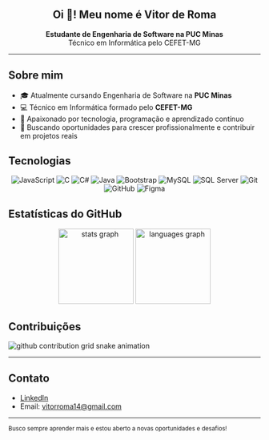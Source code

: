 <h2 align="center">Oi 👋! Meu nome é Vitor de Roma</h2>

<p align="center">
  <b>Estudante de Engenharia de Software na PUC Minas</b><br>
  Técnico em Informática pelo CEFET-MG
</p>

---

## Sobre mim

- 🎓 Atualmente cursando Engenharia de Software na <b>PUC Minas</b>
- 💻 Técnico em Informática formado pelo <b>CEFET-MG</b>
- 🚀 Apaixonado por tecnologia, programação e aprendizado contínuo
- 👀 Buscando oportunidades para crescer profissionalmente e contribuir em projetos reais


## Tecnologias

<div align="center">
  <img src="https://img.shields.io/badge/javascript-%23323330.svg?style=for-the-badge&logo=javascript&logoColor=%23F7DF1E" alt="JavaScript">
  <img src="https://img.shields.io/badge/c-%2300599C.svg?style=for-the-badge&logo=c&logoColor=white" alt="C">
  <img src="https://img.shields.io/badge/c%23-%23239120.svg?style=for-the-badge&logo=csharp&logoColor=white" alt="C#">
  <img src="https://img.shields.io/badge/java-%23ED8B00.svg?style=for-the-badge&logo=openjdk&logoColor=white" alt="Java">
  <img src="https://img.shields.io/badge/bootstrap-%238511FA.svg?style=for-the-badge&logo=bootstrap&logoColor=white" alt="Bootstrap">
  <img src="https://img.shields.io/badge/mysql-4479A1.svg?style=for-the-badge&logo=mysql&logoColor=white" alt="MySQL">
  <img src="https://img.shields.io/badge/sql%20server-CC2927.svg?style=for-the-badge&logo=microsoft-sql-server&logoColor=white" alt="SQL Server">
  <img src="https://img.shields.io/badge/git-%23F05033.svg?style=for-the-badge&logo=git&logoColor=white" alt="Git">
  <img src="https://img.shields.io/badge/github-%23121011.svg?style=for-the-badge&logo=github&logoColor=white" alt="GitHub">
  <img src="https://img.shields.io/badge/figma-%23F24E1E.svg?style=for-the-badge&logo=figma&logoColor=white" alt="Figma">
</div>


## Estatísticas do GitHub

<div align="center">
  <img src="https://github-readme-stats.vercel.app/api?username=vitorRoma06&hide_title=false&hide_rank=false&show_icons=true&include_all_commits=true&count_private=true&disable_animations=false&theme=dracula&locale=pt-br&hide_border=false" height="150" alt="stats graph"  />
  <img src="https://github-readme-stats.vercel.app/api/top-langs?username=vitorRoma06&locale=pt-br&hide_title=false&layout=compact&card_width=320&langs_count=5&theme=dracula&hide_border=false" height="150" alt="languages graph"  />
</div>


## Contribuições

<picture>
  <source media="(prefers-color-scheme: dark)" srcset="https://raw.githubusercontent.com/vitorRoma06/vitorRoma06/output/github-contribution-grid-snake-dark.svg">
  <source media="(prefers-color-scheme: light)" srcset="https://raw.githubusercontent.com/vitorRoma06/vitorRoma06/output/github-contribution-grid-snake.svg">
  <img alt="github contribution grid snake animation" src="https://raw.githubusercontent.com/vitorRoma06/vitorRoma06/output/github-contribution-grid-snake.svg">
</picture>

---

## Contato

- [LinkedIn](https://www.linkedin.com/in/vitordroma/) <!-- Troque pelo seu link -->
- Email: vitorroma14@gmail.com <!-- Troque pelo seu email -->

---

<sub>Busco sempre aprender mais e estou aberto a novas oportunidades e desafios!</sub>

